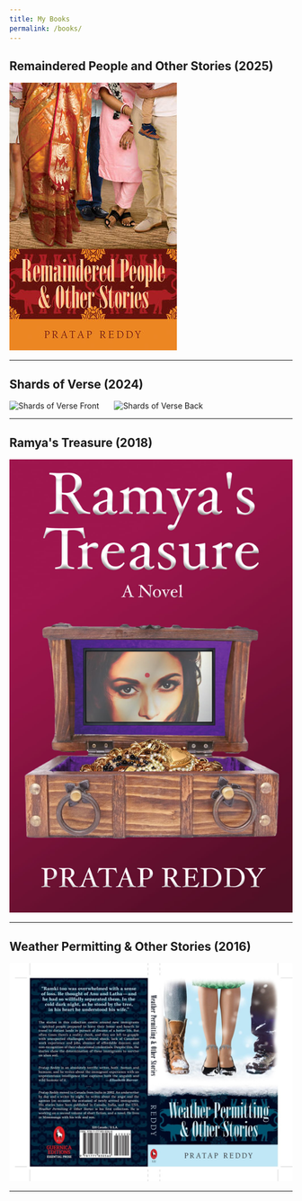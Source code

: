 ```yaml
---
title: My Books
permalink: /books/
---
```



## Remaindered People and Other Stories (2025)
![Remaindered People and Other Stories](assets/images/remaindered-people.jpg)

---

## Shards of Verse (2024) 
<div style="display: flex; gap: 10px;">
  <img src="/pratap-reddy/assets/images/shards-front.png" alt="Shards of Verse Front" style="width: 35%;">
  <img src="/pratap-reddy/assets/images/shards-back.png" alt="Shards of Verse Back" style="width: 35%;">
</div>

---

## Ramya's Treasure (2018)
![Ramya's Treasure](assets/images/ramya-front.jpg)

---

## Weather Permitting & Other Stories (2016)
![Weather Permitting & Other Stories](assets/images/weather-permitting.jpg)

---
